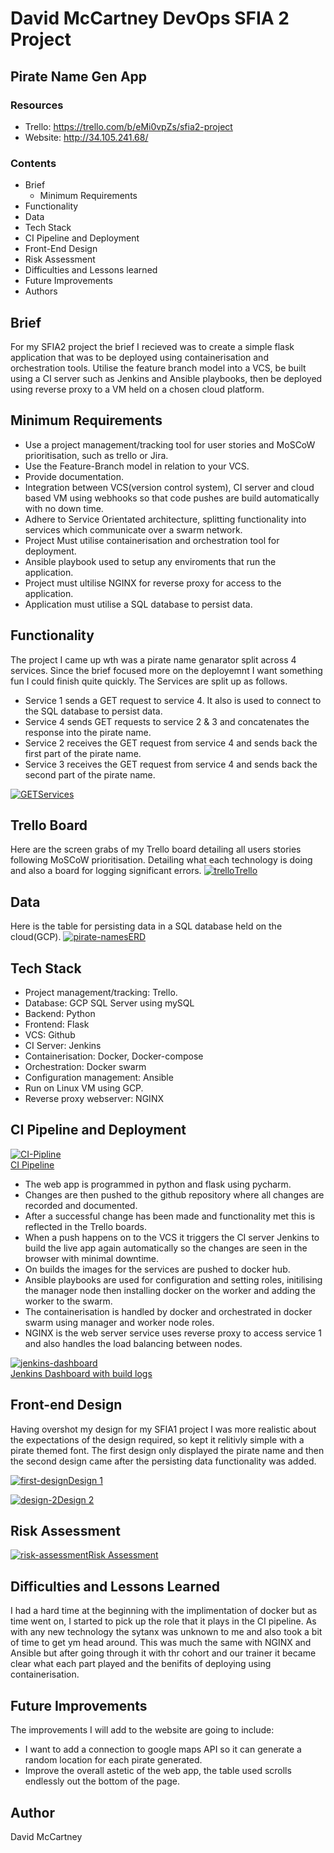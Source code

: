 # David McCartney DevOps SFIA 2 Project
## Pirate Name Gen App 

### Resources
* Trello: https://trello.com/b/eMi0vpZs/sfia2-project
* Website: http://34.105.241.68/

### Contents
* Brief
    * Minimum Requirements
* Functionality
* Data
* Tech Stack
* CI Pipeline and Deployment
* Front-End Design
* Risk Assessment
* Difficulties and Lessons learned
* Future Improvements
* Authors

## Brief
 For my SFIA2 project the brief I recieved was to create a simple flask  application that was to be deployed using containerisation and orchestration tools. Utilise the feature branch model into a VCS, be built using a CI server such as Jenkins and Ansible playbooks, then be deployed using reverse proxy to a VM held on a chosen cloud platform.  

## Minimum Requirements
* Use a project management/tracking tool for user stories and MoSCoW prioritisation, such as trello or Jira.
* Use the Feature-Branch model in relation to your VCS.
* Provide documentation.
* Integration between VCS(version control system), CI server and cloud based VM using webhooks so that code pushes are build automatically with no down time.
* Adhere to Service Orientated architecture, splitting functionality into services which communicate over a swarm network. 
* Project Must utilise containerisation and orchestration tool for deployment.
* Ansible playbook used to setup any enviroments that run the application.
* Project must ultilise NGINX for reverse proxy for access to the application.
* Application must utilise a SQL database to persist data. 

## Functionality
The project I came up wth was a pirate name genarator split across 4 services. Since the brief focused more on the deployemnt I want something fun I could finish quite quickly. The Services are split up as follows.

* Service 1 sends a GET request to service 4. It also is used to connect to the SQL database to persist data.
* Service 4 sends GET requests to service 2 & 3 and concatenates the response into the pirate name.
* Service 2 receives the GET request from service 4 and sends back the first part of the pirate name.
* Service 3 receives the GET request from service 4 and sends back the second part of the pirate name.


<a href="https://ibb.co/nmf2vp4"><img src="https://i.ibb.co/LR6wWKB/GET.png" alt="GET" border="0" />Services</a>
 
 ## Trello Board
 Here are the screen grabs of my Trello board detailing all users stories following MoSCoW prioritisation. Detailing what each technology is doing and also a board for logging significant errors.
 <a href="https://ibb.co/fCzw3PZ"><img src="https://i.ibb.co/dQwYNzX/trello.png" alt="trello" border="0" />Trello</a>

## Data 
Here is the table for persisting data in a SQL database held on the cloud(GCP).
<a href="https://ibb.co/Q6RbGm2"><img src="https://i.ibb.co/khfHFcR/pirate-names.png" alt="pirate-names" border="0" />ERD</a>


## Tech Stack
* Project management/tracking: Trello.
* Database: GCP SQL Server using mySQL
* Backend: Python
* Frontend: Flask
* VCS: Github
* CI Server: Jenkins
* Containerisation: Docker, Docker-compose
* Orchestration: Docker swarm 
* Configuration management: Ansible
* Run on Linux VM using GCP.
* Reverse proxy webserver: NGINX

## CI Pipeline and Deployment
<a href="https://ibb.co/xj6kT14"><img src="https://i.ibb.co/VST14gK/CI-Pipline.jpg" alt="CI-Pipline" border="0"></a><br /><a target='_blank' href='https://imgbb.com/'>CI Pipeline</a><br />

* The web app is programmed in python and flask using pycharm.
* Changes are then pushed to the github repository where all changes are recorded and documented.
* After a successful change has been made and functionality met this is reflected in the Trello boards.
* When a push happens on to the VCS it triggers the CI server Jenkins to build the live app again automatically so the changes are seen in the browser with minimal downtime.
* On builds the images for the services are pushed to docker hub.
* Ansible playbooks are used for configuration and setting roles, initilising the manager node then installing docker on the worker and adding the worker to the swarm.
* The containerisation is handled by docker and orchestrated in docker swarm using manager and worker node roles.
* NGINX is the web server service uses reverse proxy to access service 1 and also handles the load balancing between nodes.

<a href="https://ibb.co/L0H1gzK"><img src="https://i.ibb.co/7SLKpJh/jenkins-dashboard.png" alt="jenkins-dashboard" border="0"></a><br /><a target='_blank' href='https://imgbb.com/'>Jenkins Dashboard with build logs</a><br />

## Front-end Design
Having overshot my design for my SFIA1 project I was more realistic about the expectations of the design required, so kept it relitivly simple with a pirate themed font. The first design only displayed the pirate name and then the second design came after the persisting data functionality was added.

<a href="https://ibb.co/bQNqD7r"><img src="https://i.ibb.co/k5qkvMh/first-design.png" alt="first-design" border="0">Design 1</a>

<a href="https://ibb.co/1QWtX4s"><img src="https://i.ibb.co/tKrT21Z/design-2.png" alt="design-2" border="0">Design 2</a>


## Risk Assessment
<a href="https://ibb.co/Tw49zyb"><img src="https://i.ibb.co/fXkjmJn/risk-assessment.png" alt="risk-assessment" border="0">Risk Assessment</a>


## Difficulties and Lessons Learned
I had a hard time at the beginning with the implimentation of docker but as time went on, I started to pick up the role that it plays in the CI pipeline. As with any new technology the sytanx was unknown to me and also took a bit of time to get ym head around. This was much the same with NGINX and Ansible but after going through it with thr cohort and our trainer it became clear what each part played and the benifits of deploying using containerisation.

## Future Improvements
The improvements I will add to the website are going to include:
* I want to add a connection to google maps API so it can generate a random location for each pirate generated.
* Improve the overall astetic of the web app, the table used scrolls endlessly out the bottom of the page.

## Author
David McCartney 